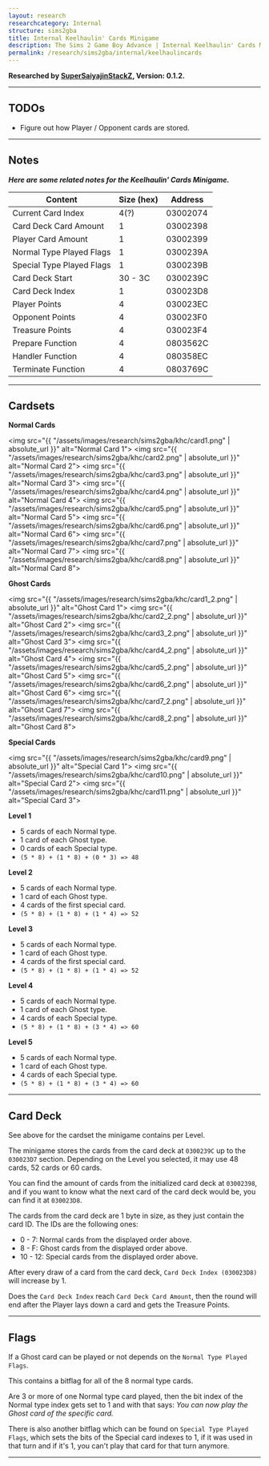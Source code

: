 ```yaml
---
layout: research
researchcategory: Internal
structure: sims2gba
title: Internal Keelhaulin' Cards Minigame
description: The Sims 2 Game Boy Advance | Internal Keelhaulin' Cards Minigame Research
permalink: /research/sims2gba/internal/keelhaulincards
---
```


**Researched by [SuperSaiyajinStackZ](https://github.com/SuperSaiyajinStackZ), Version: 0.1.2.**
<hr>


## TODOs
- Figure out how Player / Opponent cards are stored.
<hr>


## Notes
***Here are some related notes for the Keelhaulin' Cards Minigame.***

| Content                   | Size (hex) | Address  |
| ------------------------- | ---------- | -------- |
| Current Card Index        | 4(?)       | 03002074 |
| Card Deck Card Amount     | 1          | 03002398 |
| Player Card Amount        | 1          | 03002399 |
| Normal Type Played Flags  | 1          | 0300239A |
| Special Type Played Flags | 1          | 0300239B |
| Card Deck Start           | 30 - 3C    | 0300239C |
| Card Deck Index           | 1          | 030023D8 |
| Player Points             | 4          | 030023EC |
| Opponent Points           | 4          | 030023F0 |
| Treasure Points           | 4          | 030023F4 |
| Prepare Function          | 4          | 0803562C |
| Handler Function          | 4          | 080358EC |
| Terminate Function        | 4          | 0803769C |

<hr>


## Cardsets

**Normal Cards**

<img src="{{ "/assets/images/research/sims2gba/khc/card1.png" | absolute_url }}" alt="Normal Card 1">
<img src="{{ "/assets/images/research/sims2gba/khc/card2.png" | absolute_url }}" alt="Normal Card 2">
<img src="{{ "/assets/images/research/sims2gba/khc/card3.png" | absolute_url }}" alt="Normal Card 3">
<img src="{{ "/assets/images/research/sims2gba/khc/card4.png" | absolute_url }}" alt="Normal Card 4">
<img src="{{ "/assets/images/research/sims2gba/khc/card5.png" | absolute_url }}" alt="Normal Card 5">
<img src="{{ "/assets/images/research/sims2gba/khc/card6.png" | absolute_url }}" alt="Normal Card 6">
<img src="{{ "/assets/images/research/sims2gba/khc/card7.png" | absolute_url }}" alt="Normal Card 7">
<img src="{{ "/assets/images/research/sims2gba/khc/card8.png" | absolute_url }}" alt="Normal Card 8">

**Ghost Cards**

<img src="{{ "/assets/images/research/sims2gba/khc/card1_2.png" | absolute_url }}" alt="Ghost Card 1">
<img src="{{ "/assets/images/research/sims2gba/khc/card2_2.png" | absolute_url }}" alt="Ghost Card 2">
<img src="{{ "/assets/images/research/sims2gba/khc/card3_2.png" | absolute_url }}" alt="Ghost Card 3">
<img src="{{ "/assets/images/research/sims2gba/khc/card4_2.png" | absolute_url }}" alt="Ghost Card 4">
<img src="{{ "/assets/images/research/sims2gba/khc/card5_2.png" | absolute_url }}" alt="Ghost Card 5">
<img src="{{ "/assets/images/research/sims2gba/khc/card6_2.png" | absolute_url }}" alt="Ghost Card 6">
<img src="{{ "/assets/images/research/sims2gba/khc/card7_2.png" | absolute_url }}" alt="Ghost Card 7">
<img src="{{ "/assets/images/research/sims2gba/khc/card8_2.png" | absolute_url }}" alt="Ghost Card 8">

**Special Cards**

<img src="{{ "/assets/images/research/sims2gba/khc/card9.png" | absolute_url }}" alt="Special Card 1">
<img src="{{ "/assets/images/research/sims2gba/khc/card10.png" | absolute_url }}" alt="Special Card 2">
<img src="{{ "/assets/images/research/sims2gba/khc/card11.png" | absolute_url }}" alt="Special Card 3">

**Level 1**
- 5 cards of each Normal type.
- 1 card of each Ghost type.
- 0 cards of each Special type.
- `(5 * 8) + (1 * 8) + (0 * 3) => 48`

**Level 2**
- 5 cards of each Normal type.
- 1 card of each Ghost type.
- 4 cards of the first special card.
- `(5 * 8) + (1 * 8) + (1 * 4) => 52`

**Level 3**
- 5 cards of each Normal type.
- 1 card of each Ghost type.
- 4 cards of the first special card.
- `(5 * 8) + (1 * 8) + (1 * 4) => 52`

**Level 4**
- 5 cards of each Normal type.
- 1 card of each Ghost type.
- 4 cards of each Special type.
- `(5 * 8) + (1 * 8) + (3 * 4) => 60`

**Level 5**
- 5 cards of each Normal type.
- 1 card of each Ghost type.
- 4 cards of each Special type.
- `(5 * 8) + (1 * 8) + (3 * 4) => 60`

<hr>


## Card Deck
See above for the cardset the minigame contains per Level.

The minigame stores the cards from the card deck at `0300239C` up to the `030023D7` section. Depending on the Level you selected, it may use 48 cards, 52 cards or 60 cards.

You can find the amount of cards from the initialized card deck at `03002398`, and if you want to know what the next card of the card deck would be, you can find it at `030023D8`.

The cards from the card deck are 1 byte in size, as they just contain the card ID. The IDs are the following ones:

- 0 - 7: Normal cards from the displayed order above.
- 8 - F: Ghost cards from the displayed order above.
- 10 - 12: Special cards from the displayed order above.

After every draw of a card from the card deck, `Card Deck Index (030023D8)` will increase by 1.

Does the `Card Deck Index` reach `Card Deck Card Amount`, then the round will end after the Player lays down a card and gets the Treasure Points.
<hr>


## Flags
If a Ghost card can be played or not depends on the `Normal Type Played Flags`.

This contains a bitflag for all of the 8 normal type cards.

Are 3 or more of one Normal type card played, then the bit index of the Normal type index gets set to 1 and with that says: *You can now play the Ghost card of the specific card.*

There is also another bitflag which can be found on `Special Type Played Flags`, which sets the bits of the Special card indexes to 1, if it was used in that turn and if it's 1, you can't play that card for that turn anymore.
<hr>